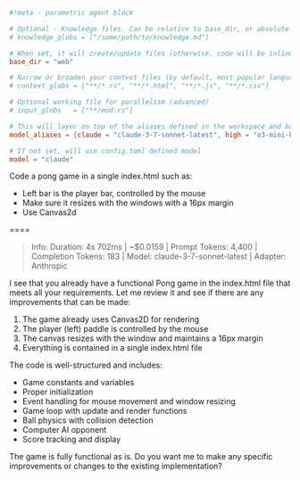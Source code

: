 ```toml
#!meta - parametric agent block

# Optional - Knowledge files. Can be relative to base_dir, or absolute
# knowledge_globs = ["/some/path/to/knowledge.md"] 

# When set, it will create/update files (otherwise, code will be inlined this prompt file)
base_dir = "web"

# Narrow or broaden your context files (by default, most popular languages)
# context_globs = ["**/*.rs", "**/*.html", "**/*.js", "**/*.css"]

# Optional working file for parallelism (advanced)
# input_globs   = ["**/mod.rs"]                       

# This will layer on top of the aliases defined in the workspace and base config.toml
model_aliases = {claude = "claude-3-7-sonnet-latest", high = "o3-mini-high", low = "o3-mini-low", fast = "gemini-2.0-flash"}

# If not set, will use config.toml defined model
model = "claude"
```

Code a pong game in a single index.html such as:
- Left bar is the player bar, controlled by the mouse
- Make sure it resizes with the windows with a 16px margin
- Use Canvas2d

====
> Info: Duration: 4s 702ms | ~$0.0159 | Prompt Tokens: 4,400 | Completion Tokens: 183 | Model: claude-3-7-sonnet-latest | Adapter: Anthropic

I see that you already have a functional Pong game in the index.html file that meets all your requirements. Let me review it and see if there are any improvements that can be made:

1. The game already uses Canvas2D for rendering
2. The player (left) paddle is controlled by the mouse
3. The canvas resizes with the window and maintains a 16px margin
4. Everything is contained in a single index.html file

The code is well-structured and includes:
- Game constants and variables
- Proper initialization
- Event handling for mouse movement and window resizing
- Game loop with update and render functions
- Ball physics with collision detection
- Computer AI opponent
- Score tracking and display

The game is fully functional as is. Do you want me to make any specific improvements or changes to the existing implementation?

